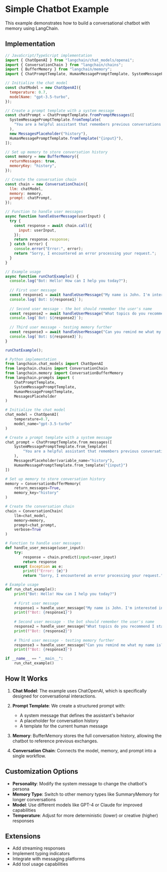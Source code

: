 # Simple Chatbot Example

This example demonstrates how to build a conversational chatbot with memory using LangChain.

## Implementation

```javascript
// JavaScript/TypeScript implementation
import { ChatOpenAI } from "langchain/chat_models/openai";
import { ConversationChain } from "langchain/chains";
import { BufferMemory } from "langchain/memory";
import { ChatPromptTemplate, HumanMessagePromptTemplate, SystemMessagePromptTemplate, MessagesPlaceholder } from "langchain/prompts";

// Initialize the chat model
const chatModel = new ChatOpenAI({
  temperature: 0.7,
  modelName: "gpt-3.5-turbo",
});

// Create a prompt template with a system message
const chatPrompt = ChatPromptTemplate.fromPromptMessages([
  SystemMessagePromptTemplate.fromTemplate(
    "You are a helpful assistant that remembers previous conversations with the user."
  ),
  new MessagesPlaceholder("history"),
  HumanMessagePromptTemplate.fromTemplate("{input}"),
]);

// Set up memory to store conversation history
const memory = new BufferMemory({
  returnMessages: true,
  memoryKey: "history",
});

// Create the conversation chain
const chain = new ConversationChain({
  llm: chatModel,
  memory: memory,
  prompt: chatPrompt,
});

// Function to handle user messages
async function handleUserMessage(userInput) {
  try {
    const response = await chain.call({
      input: userInput,
    });
    return response.response;
  } catch (error) {
    console.error("Error:", error);
    return "Sorry, I encountered an error processing your request.";
  }
}

// Example usage
async function runChatExample() {
  console.log("Bot: Hello! How can I help you today?");
  
  // First user message
  const response1 = await handleUserMessage("My name is John. I'm interested in learning about artificial intelligence.");
  console.log(`Bot: ${response1}`);
  
  // Second user message - the bot should remember the user's name
  const response2 = await handleUserMessage("What topics do you recommend I start with?");
  console.log(`Bot: ${response2}`);
  
  // Third user message - testing memory further
  const response3 = await handleUserMessage("Can you remind me what my name is?");
  console.log(`Bot: ${response3}`);
}

runChatExample();
```

```python
# Python implementation
from langchain.chat_models import ChatOpenAI
from langchain.chains import ConversationChain
from langchain.memory import ConversationBufferMemory
from langchain.prompts import (
    ChatPromptTemplate, 
    SystemMessagePromptTemplate,
    HumanMessagePromptTemplate, 
    MessagesPlaceholder
)

# Initialize the chat model
chat_model = ChatOpenAI(
    temperature=0.7,
    model_name="gpt-3.5-turbo"
)

# Create a prompt template with a system message
chat_prompt = ChatPromptTemplate.from_messages([
    SystemMessagePromptTemplate.from_template(
        "You are a helpful assistant that remembers previous conversations with the user."
    ),
    MessagesPlaceholder(variable_name="history"),
    HumanMessagePromptTemplate.from_template("{input}")
])

# Set up memory to store conversation history
memory = ConversationBufferMemory(
    return_messages=True,
    memory_key="history"
)

# Create the conversation chain
chain = ConversationChain(
    llm=chat_model,
    memory=memory,
    prompt=chat_prompt,
    verbose=True
)

# Function to handle user messages
def handle_user_message(user_input):
    try:
        response = chain.predict(input=user_input)
        return response
    except Exception as e:
        print(f"Error: {e}")
        return "Sorry, I encountered an error processing your request."

# Example usage
def run_chat_example():
    print("Bot: Hello! How can I help you today?")
    
    # First user message
    response1 = handle_user_message("My name is John. I'm interested in learning about artificial intelligence.")
    print(f"Bot: {response1}")
    
    # Second user message - the bot should remember the user's name
    response2 = handle_user_message("What topics do you recommend I start with?")
    print(f"Bot: {response2}")
    
    # Third user message - testing memory further
    response3 = handle_user_message("Can you remind me what my name is?")
    print(f"Bot: {response3}")

if __name__ == "__main__":
    run_chat_example()
```

## How It Works

1. **Chat Model**: The example uses ChatOpenAI, which is specifically designed for conversational interactions.

2. **Prompt Template**: We create a structured prompt with:
   - A system message that defines the assistant's behavior
   - A placeholder for conversation history
   - A template for the current human message

3. **Memory**: BufferMemory stores the full conversation history, allowing the chatbot to reference previous exchanges.

4. **Conversation Chain**: Connects the model, memory, and prompt into a single workflow.

## Customization Options

- **Personality**: Modify the system message to change the chatbot's persona
- **Memory Type**: Switch to other memory types like SummaryMemory for longer conversations
- **Model**: Use different models like GPT-4 or Claude for improved capabilities
- **Temperature**: Adjust for more deterministic (lower) or creative (higher) responses

## Extensions

- Add streaming responses
- Implement typing indicators
- Integrate with messaging platforms
- Add tool usage capabilities